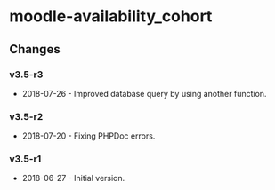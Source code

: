moodle-availability_cohort
==========================

Changes
-------

### v3.5-r3

* 2018-07-26 - Improved database query by using another function.

### v3.5-r2

* 2018-07-20 - Fixing PHPDoc errors.

### v3.5-r1

* 2018-06-27 - Initial version.
